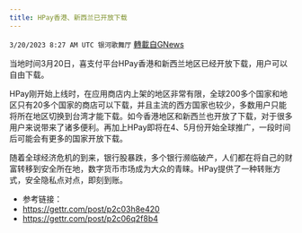 ```yaml
---
title: HPay香港、新西兰已开放下载
---
```

`3/20/2023 8:27 AM UTC 银河歌舞厅` [轉載自GNews](https://gnews.org/articles/1029073)

当地时间3月20日，喜支付平台HPay香港和新西兰地区已经开放下载，用户可以自由下载。

HPay刚开始上线时，在应用商店内上架的地区非常有限，全球200多个国家和地区只有20多个国家的商店可以下载，并且主流的西方国家也较少，多数用户只能将所在地区切换到台湾才能下载。如今香港地区和新西兰也开放了下载，对于很多用户来说带来了诸多便利。再加上HPay即将在4、5月份开始全球推广，一段时间后可能会有更多的国家开放下载。

随着全球经济危机的到来，银行股暴跌，多个银行濒临破产，人们都在将自己的财富转移到安全所在地，数字货币市场成为大众的青睐。HPay提供了一种转账方式，安全隐私点对点，即刻到账。

* 参考链接：
* <https://gettr.com/post/p2c03h8e420>
* <https://gettr.com/post/p2c06q2f8b4>
